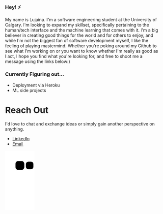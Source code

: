 ### Hey! ⚡

My name is Lujaina. I'm a software engineering student at the University of Calgary. I'm looking to expand my skillset, specifically pertaining to the human/tech interface and the machine learning that comes with it. I'm a big believer in creating good things for the world and for others to enjoy, and while I'm not the biggest fan of software development myself, I like the feeling of playing mastermind. Whether you're poking around my Github to see what I'm working on or you want to know whether I'm really as good as I act, I hope you find what you're looking for, and free to shoot me a message using the links below:)

### Currently Figuring out...

- Deployment via Heroku
- ML side projects

#  Reach Out
I'd love to chat and exchange ideas or simply gain another perspective on anything. 
- <a href="https://www.linkedin.com/in/lujaina-eldelebshany-0029bb1b3/">LinkedIn</a>
- <a  href="mailto:lujaina.eldelebshany@gmail.com subject = Github Reachout">Email </a>
          


![snake gif](https://github.com/Lujaina-E/Lujaina-E/blob/output/github-contribution-grid-snake.svg)

